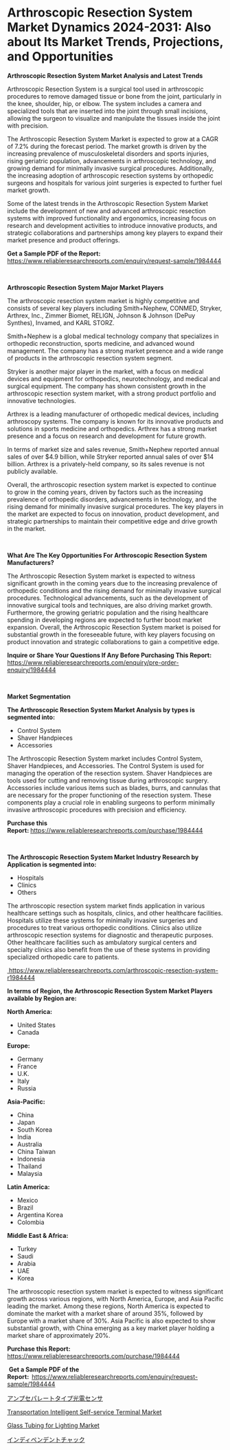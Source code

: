 <p><h1>Arthroscopic Resection System Market Dynamics 2024-2031: Also about Its Market Trends, Projections, and Opportunities</h1></p><p><strong>Arthroscopic Resection System Market Analysis and Latest Trends</strong></p>
<p><p>Arthroscopic Resection System is a surgical tool used in arthroscopic procedures to remove damaged tissue or bone from the joint, particularly in the knee, shoulder, hip, or elbow. The system includes a camera and specialized tools that are inserted into the joint through small incisions, allowing the surgeon to visualize and manipulate the tissues inside the joint with precision.</p><p>The Arthroscopic Resection System Market is expected to grow at a CAGR of 7.2% during the forecast period. The market growth is driven by the increasing prevalence of musculoskeletal disorders and sports injuries, rising geriatric population, advancements in arthroscopic technology, and growing demand for minimally invasive surgical procedures. Additionally, the increasing adoption of arthroscopic resection systems by orthopedic surgeons and hospitals for various joint surgeries is expected to further fuel market growth.</p><p>Some of the latest trends in the Arthroscopic Resection System Market include the development of new and advanced arthroscopic resection systems with improved functionality and ergonomics, increasing focus on research and development activities to introduce innovative products, and strategic collaborations and partnerships among key players to expand their market presence and product offerings.</p></p>
<p><strong>Get a Sample PDF of the Report:&nbsp;</strong> <a href="https://www.reliableresearchreports.com/enquiry/request-sample/1984444">https://www.reliableresearchreports.com/enquiry/request-sample/1984444</a></p>
<p>&nbsp;</p>
<p><strong>Arthroscopic Resection System Major Market Players</strong></p>
<p><p>The arthroscopic resection system market is highly competitive and consists of several key players including Smith+Nephew, CONMED, Stryker, Arthrex, Inc., Zimmer Biomet, RELIGN, Johnson & Johnson (DePuy Synthes), Invamed, and KARL STORZ. </p><p>Smith+Nephew is a global medical technology company that specializes in orthopedic reconstruction, sports medicine, and advanced wound management. The company has a strong market presence and a wide range of products in the arthroscopic resection system segment. </p><p>Stryker is another major player in the market, with a focus on medical devices and equipment for orthopedics, neurotechnology, and medical and surgical equipment. The company has shown consistent growth in the arthroscopic resection system market, with a strong product portfolio and innovative technologies. </p><p>Arthrex is a leading manufacturer of orthopedic medical devices, including arthroscopy systems. The company is known for its innovative products and solutions in sports medicine and orthopedics. Arthrex has a strong market presence and a focus on research and development for future growth. </p><p>In terms of market size and sales revenue, Smith+Nephew reported annual sales of over $4.9 billion, while Stryker reported annual sales of over $14 billion. Arthrex is a privately-held company, so its sales revenue is not publicly available. </p><p>Overall, the arthroscopic resection system market is expected to continue to grow in the coming years, driven by factors such as the increasing prevalence of orthopedic disorders, advancements in technology, and the rising demand for minimally invasive surgical procedures. The key players in the market are expected to focus on innovation, product development, and strategic partnerships to maintain their competitive edge and drive growth in the market.</p></p>
<p>&nbsp;</p>
<p><strong>What Are The Key Opportunities For Arthroscopic Resection System Manufacturers?</strong></p>
<p><p>The Arthroscopic Resection System market is expected to witness significant growth in the coming years due to the increasing prevalence of orthopedic conditions and the rising demand for minimally invasive surgical procedures. Technological advancements, such as the development of innovative surgical tools and techniques, are also driving market growth. Furthermore, the growing geriatric population and the rising healthcare spending in developing regions are expected to further boost market expansion. Overall, the Arthroscopic Resection System market is poised for substantial growth in the foreseeable future, with key players focusing on product innovation and strategic collaborations to gain a competitive edge.</p></p>
<p><strong>Inquire or Share Your Questions If Any Before Purchasing This Report:</strong> <a href="https://www.reliableresearchreports.com/enquiry/pre-order-enquiry/1984444">https://www.reliableresearchreports.com/enquiry/pre-order-enquiry/1984444</a></p>
<p>&nbsp;</p>
<p><strong>Market Segmentation</strong></p>
<p><strong>The Arthroscopic Resection System Market Analysis by types is segmented into:</strong></p>
<p><ul><li>Control System</li><li>Shaver Handpieces</li><li>Accessories</li></ul></p>
<p><p>The Arthroscopic Resection System market includes Control System, Shaver Handpieces, and Accessories. The Control System is used for managing the operation of the resection system. Shaver Handpieces are tools used for cutting and removing tissue during arthroscopic surgery. Accessories include various items such as blades, burrs, and cannulas that are necessary for the proper functioning of the resection system. These components play a crucial role in enabling surgeons to perform minimally invasive arthroscopic procedures with precision and efficiency.</p></p>
<p><strong>Purchase this Report:&nbsp;</strong><a href="https://www.reliableresearchreports.com/purchase/1984444">https://www.reliableresearchreports.com/purchase/1984444</a></p>
<p>&nbsp;</p>
<p><strong>The Arthroscopic Resection System Market Industry Research by Application is segmented into:</strong></p>
<p><ul><li>Hospitals</li><li>Clinics</li><li>Others</li></ul></p>
<p><p>The arthroscopic resection system market finds application in various healthcare settings such as hospitals, clinics, and other healthcare facilities. Hospitals utilize these systems for minimally invasive surgeries and procedures to treat various orthopedic conditions. Clinics also utilize arthroscopic resection systems for diagnostic and therapeutic purposes. Other healthcare facilities such as ambulatory surgical centers and specialty clinics also benefit from the use of these systems in providing specialized orthopedic care to patients.</p></p>
<p><a href="https://www.reliableresearchreports.com/arthroscopic-resection-system-r1984444">&nbsp;https://www.reliableresearchreports.com/arthroscopic-resection-system-r1984444</a></p>
<p><strong>In terms of Region, the Arthroscopic Resection System Market Players available by Region are:</strong></p>
<p>
    <p> <strong> North America: </strong>
        <ul>
            <li>United States</li>
            <li>Canada</li>
        </ul>
        </p> 
    <p> <strong> Europe: </strong>
        <ul>
            <li>Germany</li>
            <li>France</li>
            <li>U.K.</li>
            <li>Italy</li>
            <li>Russia</li>
        </ul>
        </p> 
    <p> <strong> Asia-Pacific: </strong>
        <ul>
            <li>China</li>
            <li>Japan</li>
            <li>South Korea</li>
            <li>India</li>
            <li>Australia</li>
            <li>China Taiwan</li>
            <li>Indonesia</li>
            <li>Thailand</li>
            <li>Malaysia</li>
        </ul>
        </p> 
    <p> <strong> Latin America: </strong>
        <ul>
            <li>Mexico</li>
            <li>Brazil</li>
            <li>Argentina Korea</li>
            <li>Colombia</li>
        </ul>
        </p> 
    <p> <strong> Middle East & Africa: </strong>
        <ul>
            <li>Turkey</li>
            <li>Saudi</li>
            <li>Arabia</li>
            <li>UAE</li>
            <li>Korea</li>
        </ul>
    </p>
    </p>
<p><p>The arthroscopic resection system market is expected to witness significant growth across various regions, with North America, Europe, and Asia Pacific leading the market. Among these regions, North America is expected to dominate the market with a market share of around 35%, followed by Europe with a market share of 30%. Asia Pacific is also expected to show substantial growth, with China emerging as a key market player holding a market share of approximately 20%.</p></p>
<p><strong>Purchase this Report: </strong><a href="https://www.reliableresearchreports.com/purchase/1984444">https://www.reliableresearchreports.com/purchase/1984444</a></p>
<p>&nbsp;<strong>Get a Sample PDF of the Report:&nbsp;&nbsp;</strong><a href="https://www.reliableresearchreports.com/enquiry/request-sample/1984444">https://www.reliableresearchreports.com/enquiry/request-sample/1984444</a></p>
<p><strong></strong></p>
<p><p><a href="https://github.com/tubbs463/Market-Research-Report-List-1/blob/main/2660725170529.md">アンプセパレートタイプ光電センサ</a></p><p><a href="https://github.com/aafbctfl75/Market-Research-Report-List-1/blob/main/transportation-intelligent-self-service-terminal-market.md">Transportation Intelligent Self-service Terminal Market</a></p><p><a href="https://github.com/iprahimabdulrahmman/Market-Research-Report-List-1/blob/main/glass-tubing-for-lighting-market.md">Glass Tubing for Lighting Market</a></p><p><a href="https://github.com/LeoraEber/Market-Research-Report-List-1/blob/main/1561696170530.md">インディペンデントチャック</a></p></p>
